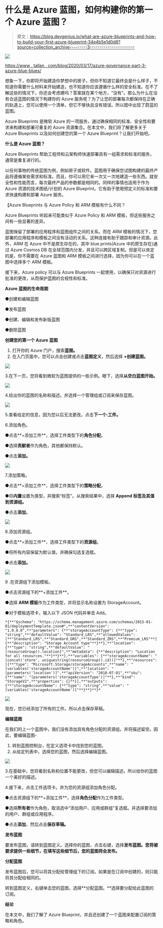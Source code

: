 # 什么是 Azure 蓝图，如何构建你的第一个 Azure 蓝图？

> 原文：<https://blog.devgenius.io/what-are-azure-blueprints-and-how-to-build-your-first-azure-blueprint-34e4b5e1d0d8?source=collection_archive---------3----------------------->

![](img/06eb9499d5378cad5071a8a9c2ca2761.png)

[https://www . tallan . com/blog/2020/03/17/azure-governance-part-3-azure-blue-blues/](https://www.tallan.com/blog/2020/03/17/azure-governance-part-3-azure-blueprints/)

想象一下，你即将开始建造你梦想中的房子，但你不知道它最终会是什么样子，不知道你需要什么材料来开始建造，也不知道你应该遵循什么样的安全标准。在不了解这些的情况下，你还会考虑建吗？答案就在某个地方，“没有”。那么为什么在没有合适蓝图的情况下构建你的 Azure 服务呢？为了让您的部署每次都保持在正确的轨道上，您可以使用一个清单，但它不够快且没有错误。所以图中出现了蔚蓝的蓝图。

Azure Blueprints 是微软 Azure 的一项服务，通过确保相同的标准、安全性和要求来构建和部署可重复的 Azure 资源集合。在本文中，我们将了解更多关于 Azure Blueprints 以及如何创建您的第一个 Azure Blueprint？让我们开始吧。

**什么是 Azure 蓝图？**

Azure Blueprints 帮助工程师和云架构师快速部署具有一组需求和标准的服务，通常是重复进行的。

以任何事物的传统蓝图为例，例如房子或软件。蓝图用于确保您试图构建的最终产品将遵循某些需求和标准。而且，你可以用它来一次又一次地建造一些东西。就安全性和性能而言，每次最终产品的参数都是相同的。同样的事情也适用于作为 Azure 资源的技术图纸/计划的 Azure Blueprint。它有助于使用预定义的标准和要求快速构建和部署 Azure 服务。

【Azure Blueprints 与 Azure Policy 和 ARM 模板有什么不同？

Azure Blueprints 听起来可能类似于 Azure Policy 和 ARM 模板，但这些服务之间有一些显著的差异。

蓝图保留了部署的应用程序和蓝图组件之间的关系。而在 ARM 模板的情况下，您部署的应用程序和模板之间没有活动的关系。这种连接有助于跟踪和审计资源。此外，ARM 在 Azure 中不是原生存在的，其中 blue prints(Azure 中的原生存在)通过 Azure Cosmos DB 在全球范围内分发，并且可以跨区域复制。但是可以肯定的是，你不需要在 Azure 蓝图和 ARM 模板之间进行选择，因为你可以在一个蓝图中选择多个 ARM 模板。

接下来，Azure policy 可以与 Azure Blueprints 一起使用，以确保只对资源进行批准的更改，从而保护蓝图的合规性和标准。

**Azure 蓝图的生命周期**

●创建和编辑蓝图

●发布蓝图

●创建、编辑和发布新版蓝图

●删除蓝图

**创建您的第一个 Azure 蓝图**

1.  打开你的 Azure 门户，搜索**蓝图。**
2.  在入门页面中，您可以点击创建或点击**蓝图定义**，然后选择 **+创建蓝图。**

![](img/67aade038a2e623861079c28abb3fa0c.png)

3.在下一页，您将看到微软为蓝图提供的一些示例。眼下，选择**从空白蓝图开始。**

![](img/866250bcafd5766c9c0dcbf3e679b59e.png)

4.给出你的蓝图的名称和描述。并选择一个管理组或订阅来保存蓝图。

![](img/bc998e3d1e8ab76cbc95ce3d9dfdf286.png)

5.查看给定的信息，因为您以后无法更改。点击**下一个:工件。**

6.添加角色。

●点击**+添加工件**，选择工件类型下的**角色分配**。

●选择**贡献者**作为角色，其他都保持默认。

●点击**添加。**

![](img/d0bdf47b42c30b020b00ba58f9f46ee8.png)

7.添加策略。

●点击**+添加工件**，选择工件类型下的**策略分配**。

●将**内置**设置为类型，并搜索“标签”。从搜索结果中，选择 **Append 标签及其值到资源组。**

●点击**添加**。

![](img/88dbfc23fff14845711985ae03904123.png)

8.添加资源组。

●点击**+添加工件**，选择工件类型下的**资源组**。

●将所有内容保留为默认值，并确保勾选复选框。

●点击**添加。**

![](img/f4fa1a3e1e11f04c707cbb6eaac2aaa7.png)

9 .在资源组下添加模板。

●点击资源组下的**+添加工件**。

●选择 **ARM 模板**作为工件类型，并将显示名称设置为 StorageAccount。

●对于模板选项卡，输入以下 JSON 代码并单击 Add。

```
*{**"$schema": "https://schema.management.azure.com/schemas/2015-01-01/deploymentTemplate.json#",**"contentVersion": "1.0.0.0",**"parameters": {**"storageAccountType": {**"type": "string",**"defaultValue": "Standard_LRS",**"allowedValues": [**"Standard_LRS",**"Standard_GRS",**"Standard_ZRS",**"Premium_LRS"**],**"metadata": {**"description": "Storage Account type"**}**},**"location": {**"type": "string",**"defaultValue": "[resourceGroup().location]",**"metadata": {**"description": "Location for all resources."**}**}**},**"variables": {**"storageAccountName": "[concat('store', uniquestring(resourceGroup().id))]"**},**"resources": [{**"type": "Microsoft.Storage/storageAccounts",**"name": "[variables('storageAccountName')]",**"location": "[parameters('location')]",**"apiVersion": "2018-07-01",**"sku": {**"name": "[parameters('storageAccountType')]"**},**"kind": "StorageV2",**"properties": {}**}],**"outputs": {**"storageAccountName": {**"type": "string",**"value": "[variables('storageAccountName')]"**}**}**}*
```

![](img/717c9d15db370db8fffcdd3b5e4cecc5.png)

现在，您已经添加了所有的工件。所以点击保存草稿。

**编辑蓝图**

在我们的上一个蓝图中，我们没有添加具有角色分配的资源组，并将描述留空。因此，要编辑蓝图-

1.  转到蓝图控制台，在定义选项卡中找到您的蓝图。
2.  从给定列表中，选择您的蓝图，然后选择编辑蓝图。

![](img/e93ab652152bd564e5f718fca1838825.png)

3.在基础中，您将看到名称和位置不能更改，但您可以编辑描述。所以给你的蓝图一个美好的描述。

4.接下来，点击工件选项卡。并为您的资源组添加角色分配。

●点击资源组下的**+添加工件**，选择**角色分配**作为工件类型。

●选择**所有者**作为角色，取消选中“添加用户、应用或群组”复选框。并选择要添加的用户、群组或应用程序。

●点击**添加**，然后点击**保存草稿。**

**发布蓝图**

要发布蓝图，请转到蓝图定义。选择你的蓝图，点击右键，选择**发布蓝图。您将被要求提供一些细节，在填写这些细节后，您的蓝图将会发布。**

**分配蓝图**

发布蓝图后，您可以将其分配给管理组下的订阅。如果是在订阅中创建的，则只能将其分配给相同的。

转到蓝图定义，右键单击您的蓝图，选择**分配蓝图。**选择要分配给此蓝图的订阅。

**结论**

在本文中，我们了解了 Azure Blueprint，并且还创建了一个蓝图来配置订阅的策略和角色。